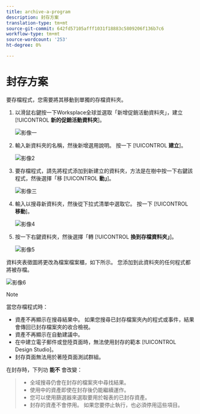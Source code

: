 ```yaml
---
title: archive-a-program
description: 封存方案
translation-type: tm+mt
source-git-commit: 642fd57105afff1031f18883c5809206f136b7c6
workflow-type: tm+mt
source-wordcount: '253'
ht-degree: 0%

---
```



# 封存方案

要存檔程式，您需要將其移動到單獨的存檔資料夾。

1. 以滑鼠右鍵按一下Worksplace全球並選取「新增促銷活動資料夾」，建立 [!UICONTROL **新的促銷活動資料夾**]。

   ![影像一](/help/sky/assets/programs/archive-a-program/archive-a-program-1.png)

1. 輸入新資料夾的名稱，然後新增選用說明。 按一下 [!UICONTROL **建立**]。

   ![影像2](/help/sky/assets/programs/archive-a-program/archive-a-program-2.png)

1. 要存檔程式，請先將程式添加到新建立的資料夾，方法是在樹中按一下右鍵該程式，然後選擇「移 [!UICONTROL **動」**]。

   ![影像三](/help/sky/assets/programs/archive-a-program/archive-a-program-3.png)

1. 輸入以搜尋新資料夾，然後從下拉式清單中選取它。 按一下 [!UICONTROL **移動**]。

   ![影像4](/help/sky/assets/programs/archive-a-program/archive-a-program-4.png)

1. 按一下右鍵資料夾，然後選擇「轉 [!UICONTROL **換到存檔資料夾」**]。

   ![影像5](/help/sky/assets/programs/archive-a-program/archive-a-program-5.png)

資料夾表徵圖將更改為檔案檔案櫃，如下所示。 您添加到此資料夾的任何程式都將被存檔。

![影像6](/help/sky/assets/programs/archive-a-program/archive-a-program-6.png)

>[!NOTE]
>
>當您存檔程式時：
>
>* 資產不再顯示在搜尋結果中。 如果您搜尋已封存檔案夾內的程式或事件，結果會傳回已封存檔案夾的收合檢視。
>* 資產不再顯示在自動建議中。
>* 在中建立電子郵件或登陸頁面時，無法使用封存的範本 [!UICONTROL Design Studio]。
>* 封存頁面無法用於著陸頁面測試群組。

>
>
在封存時，下列功 **能不** 會改變：
>
>* 全域搜尋仍會在封存的檔案夾中尋找結果。
>* 使用中的資產即使在封存後仍能繼續運作。
>* 您可以使用篩選器來選取要用於報表的已封存資產。
>* 封存的資產不會停用。 如果您要停止執行，也必須停用這些項目。

